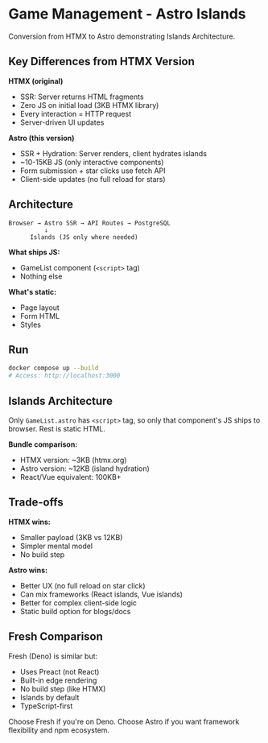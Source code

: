 # Game Management - Astro Islands

Conversion from HTMX to Astro demonstrating Islands Architecture.

## Key Differences from HTMX Version

**HTMX (original)**
- SSR: Server returns HTML fragments
- Zero JS on initial load (3KB HTMX library)
- Every interaction = HTTP request
- Server-driven UI updates

**Astro (this version)**
- SSR + Hydration: Server renders, client hydrates islands
- ~10-15KB JS (only interactive components)
- Form submission + star clicks use fetch API
- Client-side updates (no full reload for stars)

## Architecture

```
Browser → Astro SSR → API Routes → PostgreSQL
          ↓
      Islands (JS only where needed)
```

**What ships JS:**
- GameList component (`<script>` tag)
- Nothing else

**What's static:**
- Page layout
- Form HTML
- Styles

## Run

```bash
docker compose up --build
# Access: http://localhost:3000
```

## Islands Architecture

Only `GameList.astro` has `<script>` tag, so only that component's JS ships to browser. Rest is static HTML.

**Bundle comparison:**
- HTMX version: ~3KB (htmx.org)
- Astro version: ~12KB (island hydration)
- React/Vue equivalent: 100KB+

## Trade-offs

**HTMX wins:**
- Smaller payload (3KB vs 12KB)
- Simpler mental model
- No build step

**Astro wins:**
- Better UX (no full reload on star click)
- Can mix frameworks (React islands, Vue islands)
- Better for complex client-side logic
- Static build option for blogs/docs

## Fresh Comparison

Fresh (Deno) is similar but:
- Uses Preact (not React)
- Built-in edge rendering
- No build step (like HTMX)
- Islands by default
- TypeScript-first

Choose Fresh if you're on Deno. Choose Astro if you want framework flexibility and npm ecosystem.